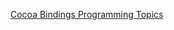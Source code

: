 [Cocoa Bindings Programming Topics](https://developer.apple.com/library/archive/documentation/Cocoa/Conceptual/CocoaBindings/CocoaBindings.html#//apple_ref/doc/uid/10000167i)